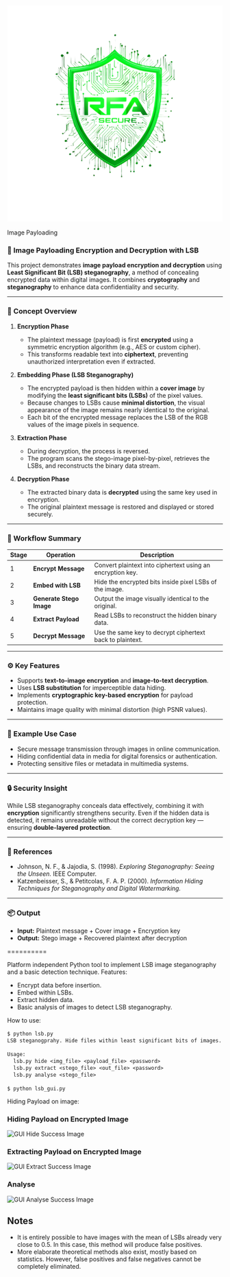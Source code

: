 ![logo](images/logo.png)


Image Payloading

### 🔐 Image Payloading Encryption and Decryption with LSB

This project demonstrates **image payload encryption and decryption** using **Least Significant Bit (LSB) steganography**, a method of concealing encrypted data within digital images. It combines **cryptography** and **steganography** to enhance data confidentiality and security.

---

### 🧠 Concept Overview

1. **Encryption Phase**

   * The plaintext message (payload) is first **encrypted** using a symmetric encryption algorithm (e.g., AES or custom cipher).
   * This transforms readable text into **ciphertext**, preventing unauthorized interpretation even if extracted.

2. **Embedding Phase (LSB Steganography)**

   * The encrypted payload is then hidden within a **cover image** by modifying the **least significant bits (LSBs)** of the pixel values.
   * Because changes to LSBs cause **minimal distortion**, the visual appearance of the image remains nearly identical to the original.
   * Each bit of the encrypted message replaces the LSB of the RGB values of the image pixels in sequence.

3. **Extraction Phase**

   * During decryption, the process is reversed.
   * The program scans the stego-image pixel-by-pixel, retrieves the LSBs, and reconstructs the binary data stream.

4. **Decryption Phase**

   * The extracted binary data is **decrypted** using the same key used in encryption.
   * The original plaintext message is restored and displayed or stored securely.

---

### 🔄 Workflow Summary

| Stage | Operation                | Description                                                |
| ----- | ------------------------ | ---------------------------------------------------------- |
| 1     | **Encrypt Message**      | Convert plaintext into ciphertext using an encryption key. |
| 2     | **Embed with LSB**       | Hide the encrypted bits inside pixel LSBs of the image.    |
| 3     | **Generate Stego Image** | Output the image visually identical to the original.       |
| 4     | **Extract Payload**      | Read LSBs to reconstruct the hidden binary data.           |
| 5     | **Decrypt Message**      | Use the same key to decrypt ciphertext back to plaintext.  |

---

### ⚙️ Key Features

* Supports **text-to-image encryption** and **image-to-text decryption**.
* Uses **LSB substitution** for imperceptible data hiding.
* Implements **cryptographic key-based encryption** for payload protection.
* Maintains image quality with minimal distortion (high PSNR values).

---

### 🧩 Example Use Case

* Secure message transmission through images in online communication.
* Hiding confidential data in media for digital forensics or authentication.
* Protecting sensitive files or metadata in multimedia systems.

---

### 🔒 Security Insight

While LSB steganography conceals data effectively, combining it with **encryption** significantly strengthens security. Even if the hidden data is detected, it remains unreadable without the correct decryption key — ensuring **double-layered protection**.

---

### 🧾 References

* Johnson, N. F., & Jajodia, S. (1998). *Exploring Steganography: Seeing the Unseen.* IEEE Computer.
* Katzenbeisser, S., & Petitcolas, F. A. P. (2000). *Information Hiding Techniques for Steganography and Digital Watermarking.*

---

### 📦 Output

* **Input:** Plaintext message + Cover image + Encryption key
* **Output:** Stego image + Recovered plaintext after decryption

==========

Platform independent Python tool to implement LSB image steganography and a basic detection technique. Features:

 - Encrypt data before insertion.
 - Embed within LSBs.
 - Extract hidden data.
 - Basic analysis of images to detect LSB steganography.

How to use:

    $ python lsb.py 
    LSB steganogprahy. Hide files within least significant bits of images.
    
    Usage:
      lsb.py hide <img_file> <payload_file> <password>
      lsb.py extract <stego_file> <out_file> <password>
      lsb.py analyse <stego_file>
    
    $ python lsb_gui.py 


 
Hiding Payload on image:

### Hiding Payload on Encrypted Image
![GUI Hide Success Image](./images/gui_hide_success.png)

### Extracting Payload on Encrypted Image
![GUI Extract Success Image](./images/gui_extract_success.png)

### Analyse
![GUI Analyse Success Image](./images/gui_analyse_success.png)





Notes
-----
 
 - It is entirely possible to have images with the mean of LSBs already very close to 0.5. In this case, this method will produce false positives.
 - More elaborate theoretical methods also exist, mostly based on statistics. However, false positives and false negatives cannot be completely eliminated.

